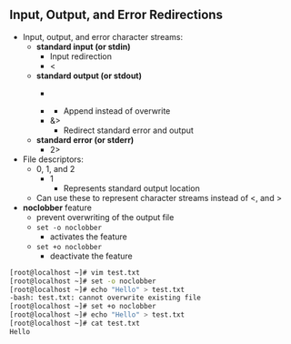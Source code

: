 ## Input, Output, and Error Redirections

- Input, output, and error character streams:
	- **standard input (or stdin)**
		- Input redirection
		- <
	- **standard output (or stdout)**
		- >
		- >>
			- Append instead of overwrite
		- &>
			- Redirect standard error and output
	 - **standard error (or stderr)**
		 - 2>
- File descriptors:
	- 0, 1, and 2
		- 1
			- Represents standard output location
	- Can use these to represent character streams instead of <, and >
- **noclobber** feature
	- prevent overwriting of the output file
	- `set -o noclobber`
		- activates the feature
	- `set +o noclobber`
		- deactivate the feature
```bash
[root@localhost ~]# vim test.txt
[root@localhost ~]# set -o noclobber
[root@localhost ~]# echo "Hello" > test.txt
-bash: test.txt: cannot overwrite existing file
[root@localhost ~]# set +o noclobber
[root@localhost ~]# echo "Hello" > test.txt
[root@localhost ~]# cat test.txt
Hello
```

